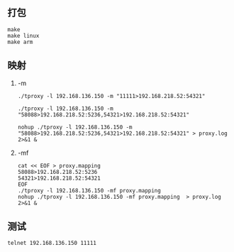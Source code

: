 ## 打包

```shell
make
make linux
make arm
```

## 映射

1. -m

    ```shell
    ./tproxy -l 192.168.136.150 -m "11111>192.168.218.52:54321"
    
    ./tproxy -l 192.168.136.150 -m "58088>192.168.218.52:5236,54321>192.168.218.52:54321"
    
    nohup ./tproxy -l 192.168.136.150 -m "58088>192.168.218.52:5236,54321>192.168.218.52:54321" > proxy.log 2>&1 &
    ```

2. -mf

    ```shell
    cat << EOF > proxy.mapping
   58088>192.168.218.52:5236
   54321>192.168.218.52:54321
   EOF
    ./tproxy -l 192.168.136.150 -mf proxy.mapping
   nohup ./tproxy -l 192.168.136.150 -mf proxy.mapping  > proxy.log 2>&1 &
    ```

## 测试

```shell
telnet 192.168.136.150 11111
```